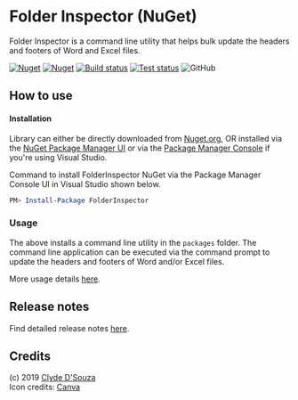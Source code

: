 # Folder Inspector (NuGet)

Folder Inspector is a command line utility that helps bulk update the headers and footers of Word and Excel files.  

[![Nuget](https://img.shields.io/nuget/v/FolderInspector.svg?colorB=green&label=NuGet&logo=nuget&style=flat)](https://www.nuget.org/packages/FolderInspector/)
[![Nuget](https://img.shields.io/nuget/dt/FolderInspector.svg?colorB=%23004880&label=NuGet%20Downloads&logo=nuget&style=flat)](https://www.nuget.org/packages/FolderInspector/)
[![Build status](https://dev.azure.com/horoscope-nuget/Folder%20Inspector/_apis/build/status/Master%20branch)](https://dev.azure.com/horoscope-nuget/Folder%20Inspector/_build/latest?definitionId=8)
[![Test status](https://img.shields.io/azure-devops/tests/horoscope-nuget/Folder%20Inspector/8/master.svg?label=Tests&logo=Azure%20DevOps&style=flat)](https://dev.azure.com/horoscope-nuget/Folder%20Inspector/_build/latest?definitionId=/)
![GitHub](https://img.shields.io/github/license/clydedz/folder-inspector.svg)      

## How to use
#### Installation 
Library can either be directly downloaded from [Nuget.org](https://www.nuget.org/packages/FolderInspector/), OR installed via the [NuGet Package Manager UI](https://docs.microsoft.com/en-us/nuget/tools/package-manager-ui#finding-and-installing-a-package) or via the [Package Manager Console](https://docs.microsoft.com/en-us/nuget/tools/package-manager-console) if you're using Visual Studio.

Command to install FolderInspector NuGet via the Package Manager Console UI in Visual Studio shown below.
```PowerShell
PM> Install-Package FolderInspector 
```

### Usage
The above installs a command line utility in the `packages` folder. The command line application can be executed via the command prompt 
to update the headers and footers of Word and/or Excel files.  

More usage details [here](https://github.com/ClydeDz/folder-inspector/wiki#usage).   


## Release notes
Find detailed release notes [here](https://github.com/ClydeDz/folder-inspector/wiki#release-notes).

## Credits
(c) 2019 [Clyde D'Souza](https://clydedsouza.net)   
Icon credits: [Canva](https://canva.com)



